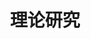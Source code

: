 ---
title: 理论研究
description: 
image:

# Badge style
style:
    background: "#FF4E88"
    color: "#ffffff"
---